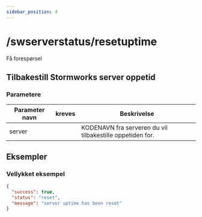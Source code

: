 ```yaml
---
sidebar_position: 4
---
```


# /swserverstatus/resetuptime

<span class="request-bubble request-post">Få forespørsel</span>


## Tilbakestill Stormworks server oppetid

### Parametere

| Parameter navn |          kreves           | Beskrivelse                                               |
| -------------- |:-------------------------:| --------------------------------------------------------- |
| server         | <i class="fas fa-fw fa-check-circle text-success"></i> | KODENAVN fra serveren du vil tilbakestille oppetiden for. |

## Eksempler
### Vellykket eksempel
```json
{
  "success": true,
  "status": "reset",
  "message": "server uptime has been reset"
}
```